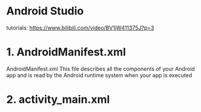 # Android Studio

tutorials:
https://www.bilibili.com/video/BV1jW411375J?p=3

# 1. AndroidManifest.xml
AndroidManifest.xml This file describes all the components of your Android app and is read by the Android runtime system when your app is executed

# 2. activity_main.xml

